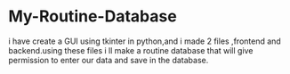 # My-Routine-Database
i have create a GUI using tkinter in python,and i made 2 files ,frontend and backend.using these files i ll make a routine database that will  give permission to enter our data and save in the database.
